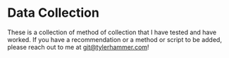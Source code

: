 # Data Collection

These is a collection of method of collection that I have tested and have worked. 
If you have a recommendation or a method or script to be added, please reach out to me at git@tylerhammer.com! 